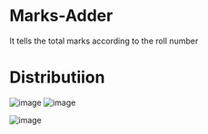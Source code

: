 # Marks-Adder
It tells the total marks according to the roll number

# Distributiion
![image](https://github.com/user-attachments/assets/4edca5b3-a754-41f8-b482-7e0f2eaab858)
![image](https://github.com/user-attachments/assets/4dc034c9-3423-4c7d-ba60-c4a6d1c77b60)


![image](https://github.com/user-attachments/assets/679f4bce-6821-4d07-97a0-12cef9cae2b9)

